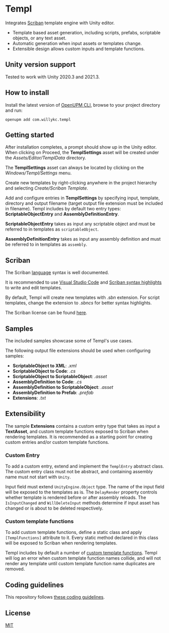 # Templ

Integrates [Scriban](https://github.com/scriban/scriban/) template engine with Unity editor.

* Template based asset generation, including scripts, prefabs, scriptable objects, or any text asset.
* Automatic generation when input assets or templates change.
* Extensible design allows custom inputs and template functions.

## Unity version support

Tested to work with Unity 2020.3 and 2021.3.

## How to install

Install the latest version of [OpenUPM CLI](https://openupm.com/docs/getting-started.html#installing-openupm-cli), browse to your project directory and run:

```shell
openupm add com.willykc.templ
```

## Getting started

After installation completes, a prompt should show up in the Unity editor. When clicking on Proceed, the **TemplSettings** asset will be created under the *Assets/Editor/TemplData* directory.

The **TemplSettings** asset can always be located by clicking on the *Windows/Templ/Settings* menu.

Create new templates by right-clicking anywhere in the project hierarchy and selecting *Create/Scriban Template*.

Add and configure entries in **TemplSettings** by specifying input, template, directory and output filename (target output file extension must be included in filename). Templ includes by default two entry types: **ScriptableObjectEntry** and **AssemblyDefinitionEntry**.

**ScriptableObjectEntry** takes as input any scriptable object and must be referred to in templates as `scriptableObject`.

**AssemblyDefinitionEntry** takes as input any assembly definition and must be referred to in templates as `assembly`.

## Scriban

The Scriban [language](https://github.com/scriban/scriban/blob/master/doc/language.md) syntax is well documented.

It is recommended to use [Visual Studio Code](https://code.visualstudio.com/) and [Scriban syntax highlights](https://marketplace.visualstudio.com/items?itemName=xoofx.scriban) to write and edit templates.

By default, Templ will create new templates with *.sbn* extension. For script templates, change the extension to *.sbncs* for better syntax highlights.

The Scriban license can be found [here](https://github.com/scriban/scriban/blob/master/license.txt).

## Samples

The included samples showcase some of Templ's use cases.

The following output file extensions should be used when configuring samples:

* **ScriptableObject to XML**: *.xml*
* **ScriptableObject to Code**: *.cs*
* **ScriptableObject to ScriptableObject**: *.asset*
* **AssemblyDefinition to Code**: *.cs*
* **AssemblyDefinition to ScriptableObject**: *.asset*
* **AssemblyDefinition to Prefab**: *.prefab*
* **Extensions**: *.txt*

## Extensibility

The sample **Extensions** contains a custom entry type that takes as input a **TextAsset**, and custom template functions exposed to Scriban when rendering templates. It is recommended as a starting point for creating custom entries and/or custom template functions.

### Custom Entry

To add a custom entry, extend and implement the `TemplEntry` abstract class. The custom entry class must not be abstract, and containing assembly name must not start with `Unity`.

Input field must extend `UnityEngine.Object` type. The name of the input field will be exposed to the templates as is. The `DelayRender` property controls whether template is rendered before or after assembly reloads. The `IsInputChanged` and `WillDeleteInput` methods determine if input asset has changed or is about to be deleted respectively.

### Custom template functions

To add custom template functions, define a static class and apply `[TemplFunctions]` attribute to it. Every static method declared in this class will be exposed to Scriban when rendering templates.

Templ includes by default a number of [custom template functions](Editor/TemplFunctions.cs). Templ will log an error when custom template function names collide, and will not render any template until custom template function name duplicates are removed.

## Coding guidelines

This repository follows [these coding guidelines](https://github.com/raywenderlich/c-sharp-style-guide).

## License

[MIT](LICENSE)
